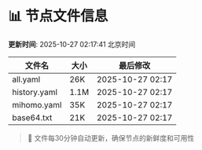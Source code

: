 # 📊 节点文件信息

**更新时间**: 2025-10-27 02:17:41 北京时间

| 文件名 | 大小 | 最后修改 |
|--------|------|----------|
| all.yaml | 26K | 2025-10-27 02:17 |
| history.yaml | 1.1M | 2025-10-27 02:17 |
| mihomo.yaml | 35K | 2025-10-27 02:17 |
| base64.txt | 21K | 2025-10-27 02:17 |

> 🔄 文件每30分钟自动更新，确保节点的新鲜度和可用性
